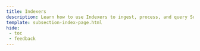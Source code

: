 ```yaml
---
title: Indexers
description: Learn how to use Indexers to ingest, process, and query Substrate data on your Tanssi Substrate ContainerChain.
template: subsection-index-page.html
hide: 
 - toc
 - feedback
---
```

